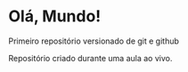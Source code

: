 # Olá, Mundo!
 Primeiro repositório versionado de git e github

 Repositório criado durante uma aula ao vivo.
